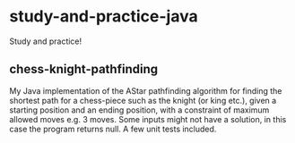 # study-and-practice-java

Study and practice!

## chess-knight-pathfinding

My Java implementation of the AStar pathfinding algorithm for finding the shortest path for a chess-piece such as the knight (or king etc.), given a starting position and an ending position, with a constraint of maximum allowed moves e.g. 3 moves. 
Some inputs might not have a solution, in this case the program returns null. A few unit tests included.

